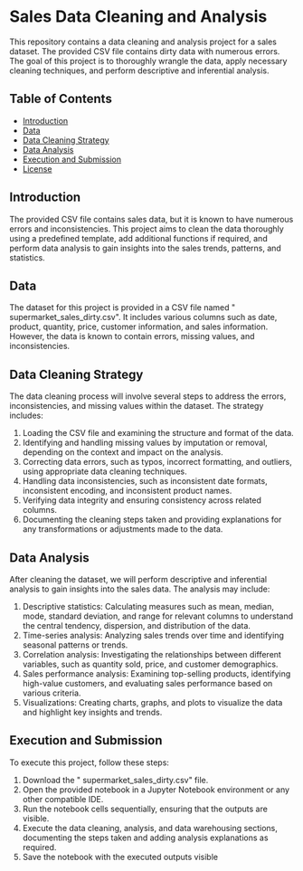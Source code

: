 # Sales Data Cleaning and Analysis

This repository contains a data cleaning and analysis project for a sales dataset. The provided CSV file contains dirty data with numerous errors. The goal of this project is to thoroughly wrangle the data, apply necessary cleaning techniques, and perform descriptive and inferential analysis.

## Table of Contents

- [Introduction](#introduction)
- [Data](#data)
- [Data Cleaning Strategy](#data-cleaning-strategy)
- [Data Analysis](#data-analysis)
- [Execution and Submission](#execution-and-submission)
- [License](#license)

## Introduction

The provided CSV file contains sales data, but it is known to have numerous errors and inconsistencies. This project aims to clean the data thoroughly using a predefined template, add additional functions if required, and perform data analysis to gain insights into the sales trends, patterns, and statistics. 

## Data

The dataset for this project is provided in a CSV file named " supermarket_sales_dirty.csv". It includes various columns such as date, product, quantity, price, customer information, and sales information. However, the data is known to contain errors, missing values, and inconsistencies.

## Data Cleaning Strategy

The data cleaning process will involve several steps to address the errors, inconsistencies, and missing values within the dataset. The strategy includes:

1. Loading the CSV file and examining the structure and format of the data.
2. Identifying and handling missing values by imputation or removal, depending on the context and impact on the analysis.
3. Correcting data errors, such as typos, incorrect formatting, and outliers, using appropriate data cleaning techniques.
4. Handling data inconsistencies, such as inconsistent date formats, inconsistent encoding, and inconsistent product names.
5. Verifying data integrity and ensuring consistency across related columns.
6. Documenting the cleaning steps taken and providing explanations for any transformations or adjustments made to the data.

## Data Analysis

After cleaning the dataset, we will perform descriptive and inferential analysis to gain insights into the sales data. The analysis may include:

1. Descriptive statistics: Calculating measures such as mean, median, mode, standard deviation, and range for relevant columns to understand the central tendency, dispersion, and distribution of the data.
2. Time-series analysis: Analyzing sales trends over time and identifying seasonal patterns or trends.
3. Correlation analysis: Investigating the relationships between different variables, such as quantity sold, price, and customer demographics.
4. Sales performance analysis: Examining top-selling products, identifying high-value customers, and evaluating sales performance based on various criteria.
5. Visualizations: Creating charts, graphs, and plots to visualize the data and highlight key insights and trends.

## Execution and Submission

To execute this project, follow these steps:

1. Download the " supermarket_sales_dirty.csv" file.
2. Open the provided notebook in a Jupyter Notebook environment or any other compatible IDE.
3. Run the notebook cells sequentially, ensuring that the outputs are visible.
4. Execute the data cleaning, analysis, and data warehousing sections, documenting the steps taken and adding analysis explanations as required.
5. Save the notebook with the executed outputs visible
